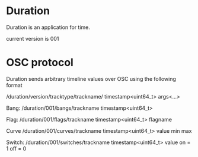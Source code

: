 # Duration

Duration is an application for time.

current version is 001
# OSC protocol

Duration sends arbitrary timeline values over OSC using the following format

/duration/version/tracktype/trackname/ timestamp<uint64_t> args<...>

Bang:
/duration/001/bangs/trackname timestamp<uint64_t>

Flag:
/duration/001/flags/trackname timestamp<uint64_t> flagname<string>

Curve
/duration/001/curves/trackname timestamp<uint64_t> value<float> min<float> max<float>

Switch:
/duration/001/switches/trackname timestamp<uint64_t> value<int> on = 1 off = 0